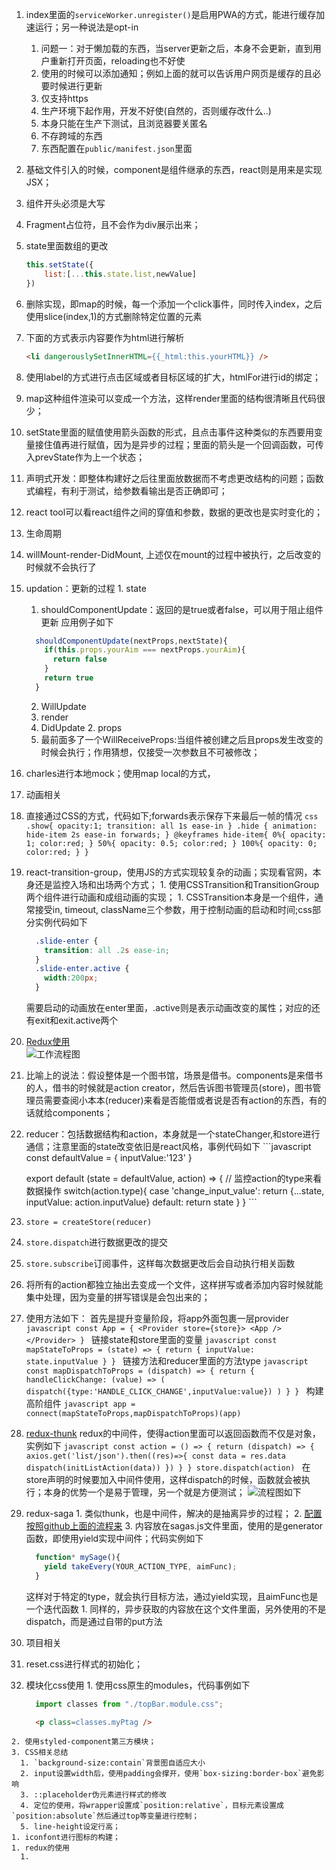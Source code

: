 1. index里面的`serviceWorker.unregister()`是启用PWA的方式，能进行缓存加速运行；另一种说法是opt-in
    1. 问题一：对于懒加载的东西，当server更新之后，本身不会更新，直到用户重新打开页面，reloading也不好使
    2. 使用的时候可以添加通知；例如上面的就可以告诉用户网页是缓存的且必要时候进行更新
    3. 仅支持https
    4. 生产环境下起作用，开发不好使(自然的，否则缓存改什么..)
    5. 本身只能在生产下测试，且浏览器要关匿名
    6. 不存跨域的东西
    7. 东西配置在`public/manifest.json`里面
1. 基础文件引入的时候，component是组件继承的东西，react则是用来是实现JSX；
2. 组件开头必须是大写
3. Fragment占位符，且不会作为div展示出来；
4. state里面数组的更改
    ```javascript
    this.setState({
        list:[...this.state.list,newValue]
    })
    ```
1. 删除实现，即map的时候，每一个添加一个click事件，同时传入index，之后使用slice(index,1)的方式删除特定位置的元素
2. 下面的方式表示内容要作为html进行解析  
    ```html
    <li dangerouslySetInnerHTML={{_html:this.yourHTML}} />
    ```
1. 使用label的方式进行点击区域或者目标区域的扩大，htmlFor进行id的绑定；
1. map这种组件渲染可以变成一个方法，这样render里面的结构很清晰且代码很少；
2. setState里面的赋值使用箭头函数的形式，且点击事件这种类似的东西要用变量接住值再进行赋值，因为是异步的过程；里面的箭头是一个回调函数，可传入prevState作为上一个状态；
3. 声明式开发：即整体构建好之后往里面放数据而不考虑更改结构的问题；函数式编程，有利于测试，给参数看输出是否正确即可；
4. react tool可以看react组件之间的穿值和参数，数据的更改也是实时变化的；
5. 生命周期
  1. willMount-render-DidMount, 上述仅在mount的过程中被执行，之后改变的时候就不会执行了
  2. updation：更新的过程
    1. state
      1. shouldComponentUpdate：返回的是true或者false，可以用于阻止组件更新
        应用例子如下
        ```javascript
          shouldComponentUpdate(nextProps,nextState){
            if(this.props.yourAim === nextProps.yourAim){
              return false
            }
            return true
          }
        ```
      2. WillUpdate
      3. render
      4. DidUpdate
    2. props
      1. 最前面多了一个WillReceiveProps:当组件被创建之后且props发生改变的时候会执行；作用猜想，仅接受一次参数且不可被修改；
1. charles进行本地mock；使用map local的方式，
2. 动画相关
  1. 直接通过CSS的方式，代码如下;forwards表示保存下来最后一帧的情况
    ```css
      .show{
        opacity:1;
        transition: all 1s ease-in
      }
      .hide {
        animation: hide-item 2s ease-in forwards;
      }
      @keyframes hide-item{
        0%{
          opacity: 1;
          color:red;
        }
        50%{
          opacity: 0.5;
          color:red;
        }
        100%{
          opacity: 0;
          color:red;
        }
      }
    ```
  1. react-transition-group，使用JS的方式实现较复杂的动画；实现看官网，本身还是监控入场和出场两个方式；
    1. 使用CSSTransition和TransitionGroup两个组件进行动画和成组动画的实现； 
    1. CSSTransition本身是一个组件，通常接受in, timeout, className三个参数，用于控制动画的启动和时间;css部分实例代码如下
      ```css
        .slide-enter {
          transition: all .2s ease-in;
        }
        .slide-enter.active {
          width:200px;
        }
      ```
      需要启动的动画放在enter里面，.active则是表示动画改变的属性；对应的还有exit和exit.active两个
1. [Redux使用](http://huziketang.mangojuice.top/books/react/lesson34)  
  ![工作流程图](https://s3.amazonaws.com/youthchina/%E5%B1%8F%E5%B9%95%E5%BF%AB%E7%85%A7+2019-03-13+20.53.40.png)
  1. 比喻上的说法：假设整体是一个图书馆，场景是借书。components是来借书的人，借书的时候就是action creator，然后告诉图书管理员(store)，图书管理员需要查阅小本本(reducer)来看是否能借或者说是否有action的东西，有的话就给components；
  2. reducer：包括数据结构和action，本身就是一个stateChanger,和store进行通信；注意里面的state改变依旧是react风格，事例代码如下
    ```javascript
      const defaultValue = {
        inputValue:'123'
      }

      export default (state = defaultValue, action) => {
        // 监控action的type来看数据操作
        switch(action.type){
          case 'change_input_value':
            return {...state, inputValue: action.inputValue}
          default:
            return state
        }
      }
    ```
  1. `store = createStore(reducer)`
  2. `store.dispatch`进行数据更改的提交
  3. `store.subscribe`订阅事件，这样每次数据更改后会自动执行相关函数
  4. 将所有的action都独立抽出去变成一个文件，这样拼写或者添加内容时候就能集中处理，因为变量的拼写错误是会包出来的；
  1. 使用方法如下：
    首先是提升变量阶段，将app外面包裹一层provider
    ```javascript
      const App = {
        <Provider store={store}>
          <App />
        </Provider>
      }
    ```
    链接state和store里面的变量
    ```javascript
      const mapStateToProps = (state) => {
        return {
          inputValue: state.inputValue
        }
      }
    ```
    链接方法和reducer里面的方法type
    ```javascript
      const mapDispatchToProps = (dispatch) => {
        return {
          handleClickChange: (value) => (
              dispatch({type:'HANDLE_CLICK_CHANGE',inputValue:value})
            )
        }
      }
    ```
    构建高阶组件
    ```javascript
      app = connect(mapStateToProps,mapDispatchToProps)(app)
    ```
  5. [redux-thunk](https://github.com/reduxjs/redux-thunk)  redux的中间件，使得action里面可以返回函数而不仅是对象，实例如下
    ```javascript
      const action = () => {
        return (dispatch) => {
          axios.get('list/json').then((res)=>{
            const data = res.data
            dispatch(initListAction(data))
          })
        }
      }
      store.dispatch(action)
    ```
    在store声明的时候要加入中间件使用，这样dispatch的时候，函数就会被执行；本身的优势一个是易于管理，另一个就是方便测试；
    ![流程图如下](https://s3.amazonaws.com/youthchina/%E5%B1%8F%E5%B9%95%E5%BF%AB%E7%85%A7+2019-03-14+09.55.22.png)
  1. redux-saga
    1. 类似thunk，也是中间件，解决的是抽离异步的过程；
    2. [配置按照github上面的流程来](https://github.com/redux-saga/redux-saga)
    3. 内容放在sagas.js文件里面，使用的是generator函数，即使用yield实现中间件；代码实例如下
      ```javascript
        function* mySage(){
          yield takeEvery(YOUR_ACTION_TYPE, aimFunc);
        }
      ```
      这样对于特定的type，就会执行目标方法，通过yield实现，且aimFunc也是一个迭代函数 
    1. 同样的，异步获取的内容放在这个文件里面，另外使用的不是dispatch，而是通过自带的put方法
1. 项目相关
  1. reset.css进行样式的初始化；
  2. 模块化css使用
    1. 使用css原生的modules，代码事例如下
      ```javascript
        import classes from "./topBar.module.css";
      ```
      ```html
        <p class=classes.myPtag />
      ```
    2. 使用styled-component第三方模块；
    3. CSS相关总结
      1. `background-size:contain`背景图自适应大小
      2. input设置width后，使用padding会撑开，使用`box-sizing:border-box`避免影响
      3. ::placeholder伪元素进行样式的修改
      4. 定位的使用，将wrapper设置成`position:relative`，目标元素设置成`position:absolute`然后通过top等变量进行控制；
      5. line-height设定行高；
    1. iconfont进行图标的构建；
    1. redux的使用
      1. 



